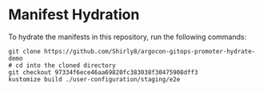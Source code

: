 # Manifest Hydration

To hydrate the manifests in this repository, run the following commands:

```shell
git clone https://github.com/Shirly8/argocon-gitops-promoter-hydrate-demo
# cd into the cloned directory
git checkout 97334f6ece46aa69820fc383038f30475908dff3
kustomize build ./user-configuration/staging/e2e
```
